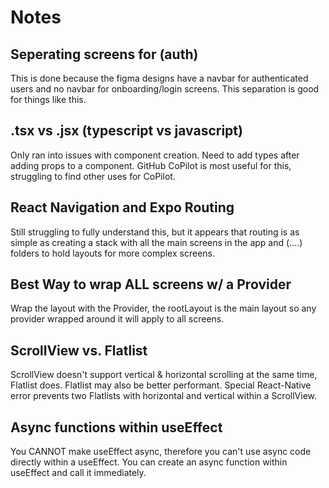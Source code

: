 # Notes

## Seperating screens for (auth)

This is done because the figma designs have a navbar for authenticated users and no navbar for onboarding/login screens. This separation is good for things like this.

## .tsx vs .jsx (typescript vs javascript)

Only ran into issues with component creation. Need to add types after adding props to a component. GitHub CoPilot is most useful
for this, struggling to find other uses for CoPilot.

## React Navigation and Expo Routing

Still struggling to fully understand this, but it appears that routing is as simple as creating a stack with all the main screens
in the app and (....) folders to hold layouts for more complex screens.

## Best Way to wrap ALL screens w/ a Provider

Wrap the layout with the Provider, the rootLayout is the main layout so any provider wrapped around it will apply to all screens.

## ScrollView vs. Flatlist

ScrollView doesn't support vertical & horizontal scrolling at the same time, Flatlist does. Flatlist may also be better performant. Special React-Native error prevents two Flatlists with horizontal and vertical within a ScrollView.

## Async functions within useEffect

You CANNOT make useEffect async, therefore you can't use async code directly within a useEffect. You can create an async function within useEffect and call it immediately.
